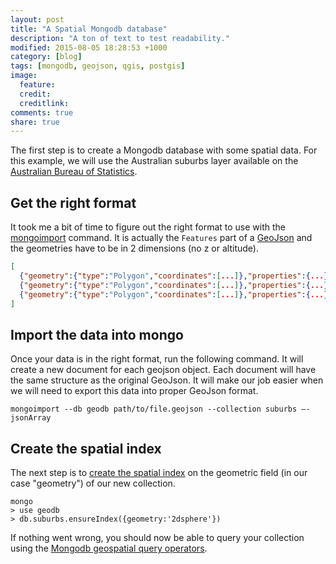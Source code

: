 ```yaml
---
layout: post
title: "A Spatial Mongodb database"
description: "A ton of text to test readability."
modified: 2015-08-05 18:28:53 +1000
category: [blog]
tags: [mongodb, geojson, qgis, postgis]
image:
  feature: 
  credit: 
  creditlink: 
comments: true
share: true
---
```


The first step is to create a Mongodb database with some spatial data. For this example, we will use the Australian suburbs layer available on the [Australian Bureau of Statistics](http://www.abs.gov.au/AUSSTATS/abs@.nsf/DetailsPage/1270.0.55.003July%202011).

## Get the right format

It took me a bit of time to figure out the right format to use with the [mongoimport](http://docs.mongodb.org/manual/reference/program/mongoimport/) command. It is actually the `Features` part of a [GeoJson](http://geojson.org/) and the geometries have to be in 2 dimensions (no z or altitude).

~~~ json
[
  {"geometry":{"type":"Polygon","coordinates":[...]},"properties":{...}},
  {"geometry":{"type":"Polygon","coordinates":[...]},"properties":{...}},
  {"geometry":{"type":"Polygon","coordinates":[...]},"properties":{...}}
]
~~~

## Import the data into mongo

Once your data is in the right format, run the following command. It will create a new document for each geojson object. Each document will have the same structure as the original GeoJson. It will make our job easier when we will need to export this data into proper GeoJson format.

~~~ shell
mongoimport --db geodb path/to/file.geojson --collection suburbs –-jsonArray
~~~

## Create the spatial index

The next step is to [create the spatial index](http://docs.mongodb.org/manual/tutorial/build-a-2dsphere-index/) on the geometric field (in our case "geometry") of our new collection.

~~~ shell
mongo
> use geodb
> db.suburbs.ensureIndex({geometry:'2dsphere'})
~~~

If nothing went wrong, you should now be able to query your collection using the [Mongodb geospatial query operators](http://docs.mongodb.org/manual/reference/operator/query-geospatial/).
